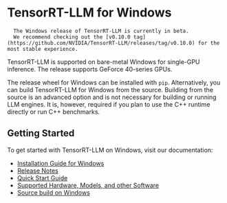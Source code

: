 # TensorRT-LLM for Windows

```{note}
  The Windows release of TensorRT-LLM is currently in beta.
  We recommend checking out the [v0.10.0 tag](https://github.com/NVIDIA/TensorRT-LLM/releases/tag/v0.10.0) for the most stable experience.
```

TensorRT-LLM is supported on bare-metal Windows for single-GPU inference. The release supports GeForce 40-series GPUs.

The release wheel for Windows can be installed with `pip`. Alternatively, you can build TensorRT-LLM for Windows from the source. Building from the source is an advanced option and is not necessary for building or running LLM engines. It is, however, required if you plan to use the C++ runtime directly or run C++ benchmarks.


## Getting Started

To get started with TensorRT-LLM on Windows, visit our documentation:

- [Installation Guide for Windows](https://nvidia.github.io/TensorRT-LLM/installation/windows.html)
- [Release Notes](https://nvidia.github.io/TensorRT-LLM/release-notes.html)
- [Quick Start Guide](https://nvidia.github.io/TensorRT-LLM/quick-start-guide.html)
- [Supported Hardware, Models, and other Software](https://nvidia.github.io/TensorRT-LLM/reference/support-matrix.html)
- [Source build on Windows](https://nvidia.github.io/TensorRT-LLM/installation/build-from-source-windows.html)

